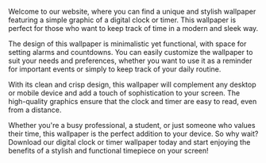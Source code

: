 <!--
Write me content for website with wallpaper "A wallpaper featuring a simple graphic of a digital clock or timer, with space for setting alarms and countdowns."
-->

<!--font:Open Sans-->

Welcome to our website, where you can find a unique and stylish wallpaper featuring a simple graphic of a digital clock or timer. This wallpaper is perfect for those who want to keep track of time in a modern and sleek way.

The design of this wallpaper is minimalistic yet functional, with space for setting alarms and countdowns. You can easily customize the wallpaper to suit your needs and preferences, whether you want to use it as a reminder for important events or simply to keep track of your daily routine.

With its clean and crisp design, this wallpaper will complement any desktop or mobile device and add a touch of sophistication to your screen. The high-quality graphics ensure that the clock and timer are easy to read, even from a distance.

Whether you're a busy professional, a student, or just someone who values their time, this wallpaper is the perfect addition to your device. So why wait? Download our digital clock or timer wallpaper today and start enjoying the benefits of a stylish and functional timepiece on your screen!
